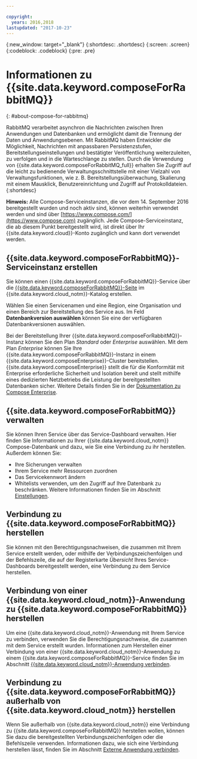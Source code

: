 ```yaml
---

copyright:
  years: 2016,2018
lastupdated: "2017-10-23"
---
```


{:new_window: target="_blank"}
{:shortdesc: .shortdesc}
{:screen: .screen}
{:codeblock: .codeblock}
{:pre: .pre}

# Informationen zu {{site.data.keyword.composeForRabbitMQ}}
{: #about-compose-for-rabbitmq}

RabbitMQ verarbeitet asynchron die Nachrichten zwischen Ihren Anwendungen und Datenbanken und ermöglicht damit die Trennung der Daten und Anwendungsebenen. Mit RabbitMQ haben Entwickler die Möglichkeit, Nachrichten mit anpassbaren Persistenzstufen, Bereitstellungseinstellungen und bestätigter Veröffentlichung weiterzuleiten, zu verfolgen und in die Warteschlange zu stellen. Durch die Verwendung von {{site.data.keyword.composeForRabbitMQ_full}} erhalten Sie Zugriff auf die leicht zu bedienende Verwaltungsschnittstelle mit einer Vielzahl von Verwaltungsfunktionen, wie z. B. Bereitstellungsüberwachung, Skalierung mit einem Mausklick, Benutzereinrichtung und Zugriff auf Protokolldateien.
{:shortdesc}

**Hinweis:** Alle Compose-Serviceinstanzen, die vor dem 14. September 2016 bereitgestellt wurden und noch aktiv sind, können weiterhin verwendet werden und sind über [https://www.compose.com/](https://www.compose.com) zugänglich. Jede Compose-Serviceinstanz, die ab diesem Punkt bereitgestellt wird, ist direkt über Ihr {{site.data.keyword.cloud}}-Konto zugänglich und kann dort verwendet werden.

## {{site.data.keyword.composeForRabbitMQ}}-Serviceinstanz erstellen

Sie können einen {{site.data.keyword.composeForRabbitMQ}}-Service über die [{{site.data.keyword.composeForRabbitMQ}}-Seite](https://console.{DomainName}/catalog/services/compose-for-rabbitmq/) im {{site.data.keyword.cloud_notm}}-Katalog erstellen.

Wählen Sie einen Servicenamen und eine Region, eine Organisation und einen Bereich zur Bereitstellung des Service aus. Im Feld **Datenbankversion auswählen** können Sie eine der verfügbaren Datenbankversionen auswählen.

Bei der Bereitstellung Ihrer {{site.data.keyword.composeForRabbitMQ}}-Instanz können Sie den Plan *Standard* oder *Enterprise* auswählen. Mit dem Plan *Enterprise* können Sie Ihre {{site.data.keyword.composeForRabbitMQ}}-Instanz in einem {{site.data.keyword.composeEnterprise}}-Cluster bereitstellen. {{site.data.keyword.composeEnterprise}} stellt die für die Konformität mit Enterprise erforderliche Sicherheit und Isolation bereit und stellt mithilfe eines dedizierten Netzbetriebs die Leistung der bereitgestellten Datenbanken sicher. Weitere Details finden Sie in der [Dokumentation zu Compose Enterprise](../ComposeEnterprise/index.html).

## {{site.data.keyword.composeForRabbitMQ}} verwalten

Sie können Ihren Service über das Service-Dashboard verwalten. Hier finden Sie Informationen zu Ihrer {{site.data.keyword.cloud_notm}} Compose-Datenbank und dazu, wie Sie eine Verbindung zu ihr herstellen. Außerdem können Sie:
- Ihre Sicherungen verwalten 
- Ihrem Service mehr Ressourcen zuordnen 
- Das Servicekennwort ändern
- Whitelists verwenden, um den Zugriff auf Ihre Datenbank zu beschränken. 
Weitere Informationen finden Sie im Abschnitt [Einstellungen](./dashboard-settings.html).

## Verbindung zu {{site.data.keyword.composeForRabbitMQ}} herstellen

Sie können mit den Berechtigungsnachweisen, die zusammen mit Ihrem Service erstellt werden, oder mithilfe der Verbindungszeichenfolgen und der Befehlszeile, die auf der Registerkarte *Übersicht* Ihres Service-Dashboards bereitgestellt werden, eine Verbindung zu dem Service herstellen.

## Verbindung von einer {{site.data.keyword.cloud_notm}}-Anwendung zu {{site.data.keyword.composeForRabbitMQ}} herstellen

Um eine {{site.data.keyword.cloud_notm}}-Anwendung mit Ihrem Service zu verbinden, verwenden Sie die Berechtigungsnachweise, die zusammen mit dem Service erstellt wurden. Informationen zum Herstellen einer Verbindung von einer {{site.data.keyword.cloud_notm}}-Anwendung zu einem {{site.data.keyword.composeForRabbitMQ}}-Service finden Sie im Abschnitt [{{site.data.keyword.cloud_notm}}-Anwendung verbinden](./connecting-bluemix-app.html).

## Verbindung zu {{site.data.keyword.composeForRabbitMQ}} außerhalb von {{site.data.keyword.cloud_notm}} herstellen

Wenn Sie außerhalb von {{site.data.keyword.cloud_notm}} eine Verbindung zu {{site.data.keyword.composeForRabbitMQ}} herstellen wollen, können Sie dazu die bereitgestellten Verbindungszeichenfolgen oder die Befehlszeile verwenden. Informationen dazu, wie sich eine Verbindung herstellen lässt, finden Sie im Abschnitt [Externe Anwendung verbinden](./connecting-external.html).
